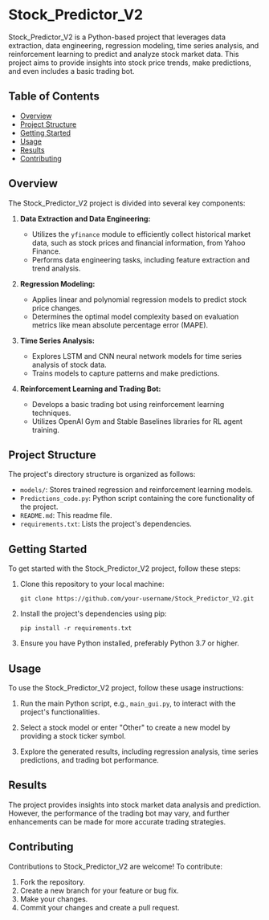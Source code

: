 # Stock_Predictor_V2

Stock_Predictor_V2 is a Python-based project that leverages data extraction, data engineering, regression modeling, time series analysis, and reinforcement learning to predict and analyze stock market data. This project aims to provide insights into stock price trends, make predictions, and even includes a basic trading bot.

## Table of Contents

- [Overview](#overview)
- [Project Structure](#project-structure)
- [Getting Started](#getting-started)
- [Usage](#usage)
- [Results](#results)
- [Contributing](#contributing)

## Overview

The Stock_Predictor_V2 project is divided into several key components:

1. **Data Extraction and Data Engineering:**
   - Utilizes the `yfinance` module to efficiently collect historical market data, such as stock prices and financial information, from Yahoo Finance.
   - Performs data engineering tasks, including feature extraction and trend analysis.

2. **Regression Modeling:**
   - Applies linear and polynomial regression models to predict stock price changes.
   - Determines the optimal model complexity based on evaluation metrics like mean absolute percentage error (MAPE).

3. **Time Series Analysis:**
   - Explores LSTM and CNN neural network models for time series analysis of stock data.
   - Trains models to capture patterns and make predictions.

4. **Reinforcement Learning and Trading Bot:**
   - Develops a basic trading bot using reinforcement learning techniques.
   - Utilizes OpenAI Gym and Stable Baselines libraries for RL agent training.

## Project Structure

The project's directory structure is organized as follows:

- `models/`: Stores trained regression and reinforcement learning models.
- `Predictions_code.py`: Python script containing the core functionality of the project.
- `README.md`: This readme file.
- `requirements.txt`: Lists the project's dependencies.

## Getting Started

To get started with the Stock_Predictor_V2 project, follow these steps:

1. Clone this repository to your local machine:
   ```shell
   git clone https://github.com/your-username/Stock_Predictor_V2.git
   ```

2. Install the project's dependencies using pip:
   ```shell
   pip install -r requirements.txt
   ```

3. Ensure you have Python installed, preferably Python 3.7 or higher.

## Usage

To use the Stock_Predictor_V2 project, follow these usage instructions:

1. Run the main Python script, e.g., `main_gui.py`, to interact with the project's functionalities.

2. Select a stock model or enter "Other" to create a new model by providing a stock ticker symbol.

3. Explore the generated results, including regression analysis, time series predictions, and trading bot performance.

## Results

The project provides insights into stock market data analysis and prediction. However, the performance of the trading bot may vary, and further enhancements can be made for more accurate trading strategies.

## Contributing

Contributions to Stock_Predictor_V2 are welcome! To contribute:

1. Fork the repository.
2. Create a new branch for your feature or bug fix.
3. Make your changes.
4. Commit your changes and create a pull request.
